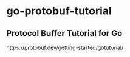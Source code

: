 # go-protobuf-tutorial

## Protocol Buffer Tutorial for Go

<https://protobuf.dev/getting-started/gotutorial/>
